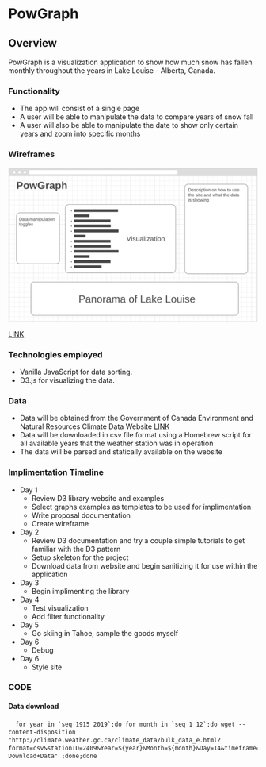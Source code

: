 # PowGraph

## Overview

PowGraph is a visualization application to show how much snow has fallen monthly throughout the years in Lake Louise - Alberta, Canada. 

### Functionality

* The app will consist of a single page
* A user will be able to manipulate the data to compare years of snow fall
* A user will also be able to manipulate the date to show only certain years and zoom into specific months

### Wireframes

![Wireframe](./wireframe.png)

[LINK](https://wireframe.cc/zfwUKu)

### Technologies employed

* Vanilla JavaScript for data sorting.
* D3.js for visualizing the data.

### Data
* Data will be obtained from the Government of Canada Environment and Natural Resources Climate Data Website [LINK](http://climate.weather.gc.ca/index_e.html)
* Data will be downloaded in csv file format using a Homebrew script for all available years that the weather station was in operation
* The data will be parsed and statically available on the website

### Implimentation Timeline
  - Day 1
    - Review D3 library website and examples
    - Select graphs examples as templates to be used for implimentation
    - Write proposal documentation
    - Create wireframe
  - Day 2
    - Review D3 documentation and try a couple simple tutorials to get familiar with the D3 pattern
    - Setup skeleton for the project
    - Download data from website and begin sanitizing it for use within the application
  - Day 3
    - Begin implimenting the library
  - Day 4
    - Test visualization
    - Add filter functionality
  - Day 5
    - Go skiing in Tahoe, sample the goods myself
  - Day 6
    - Debug
  - Day 6
    - Style site

### CODE
#### Data download
```
  for year in `seq 1915 2019`;do for month in `seq 1 12`;do wget --content-disposition "http://climate.weather.gc.ca/climate_data/bulk_data_e.html?format=csv&stationID=2409&Year=${year}&Month=${month}&Day=14&timeframe=2&submit= Download+Data" ;done;done
```